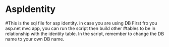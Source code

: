 # AspIdentity

#This is the sql file for asp identity. in case you are using DB First fro you asp.net mvc app, you can run the script then build other #tables to be in relationship with the identity table. In the script, remember to change the DB name to your own DB name. 
